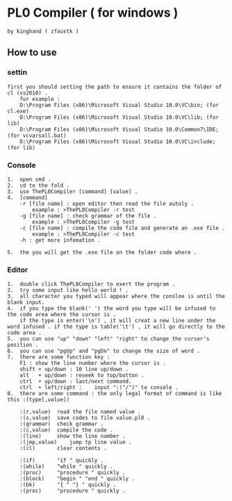 PL0 Compiler ( for windows )
===================================    
 
	by kinghand ( zfaustk )

How to use  
-----------------------------------  
### settin
	first you should setting the path to ensure it contains the folder of cl (vs2010) .
		for example :
		D:\Program Files (x86)\Microsoft Visual Studio 10.0\VC\bin;	(for cl.exe)
		D:\Program Files (x86)\Microsoft Visual Studio 10.0\VC\lib;	(for lib)
		D:\Program Files (x86)\Microsoft Visual Studio 10.0\Common7\IDE;(for vcvarsall.bat)
		D:\Program Files (x86)\Microsoft Visual Studio 10.0\VC\include; (for lib)    

### Console
	1.	open cmd .
	2.	cd to the fold .
	3.	use ThePL0Compiler [command] [value] .
   	4.	[command]
		-r [file name] : open editor then read the file autoly .	
			example : >ThePL0Compiler -r test
		-g [file name] : check grammar of the file .
			example : >ThePL0Compiler -g test
		-c [file name] : compile the code file and generate an .exe file .
			example : >ThePL0Compiler -c test
		-h : get more infomation . 

	5.	the you will get the .exe file on the folder code where .
	
### Editor
	1.	double click ThePL0Compiler to exert the program .
	2.	try some input like hello world ! .
	3.	all character you typed will appear where the consloe is until the blank input.
	4.	if you type the blank(' ') the word you type will be infused to the code area where the cursor is .
		if the type is enter('\n') , it will creat a new line under the word infused . if the type is table('\t') , it will go directly to the code area . 
	5.	you can use "up" "down" "left" "right" to change the cursor's position .
	6.	you can use "pgUp" and "pgDn" to change the size of word .
	7.	there are some function key :
		F1 : show the line number where the cursor is .
		shift + up/down : 10 line up/down .
		alt   + up/down	: reseek to top/button .
		ctrl  + up/down	: last/next command.
		ctrl  + left/right :	input ":("/")" to console .
	8.	there are some command : the only legal format of command is like this :(type[,value])

		:(r,value)	read the file named value .
		:(s,value)	save codes to file value.pl0 .
		:(grammar)	check grammar .
		:(c,value)	compile the code .
		:(line)		show the line number .
		:(jmp,value)	jump tp line value .
		:(cl)		clear contents .

		:(if)		"if " quickly .
		:(while)	"while " quickly .
		:(proc)		"procedure " quickly .
		:(block)	"begin " "end " quickly .
		:(bk)		"{ " "} " quickly .
		:(proc)		"procedure " quickly .

  